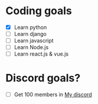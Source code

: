 # Coding goals
- [X] Learn python
- [ ] Learn django
- [ ] Learn javascript
- [ ] Learn Node.js
- [ ] Learn react.js & vue.js
# Discord goals?
- [ ] Get 100 members in [My discord](https://discord.com/invite/dCcBFwQStT)
